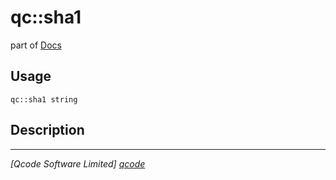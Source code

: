 qc::sha1
========

part of [Docs](../index.md)

Usage
-----
`qc::sha1 string`

Description
-----------


----------------------------------
*[Qcode Software Limited] [qcode]*

[qcode]: http://www.qcode.co.uk "Qcode Software"